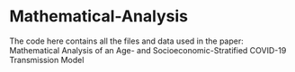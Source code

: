 # Mathematical-Analysis
The code here contains all the files and data used in the paper: Mathematical Analysis of an Age- and Socioeconomic-Stratified COVID-19 Transmission Model
